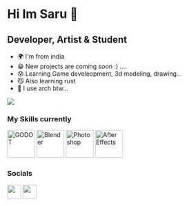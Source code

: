 Hi Im Saru 🐶
===============================

Developer, Artist & Student
-----------------------------

* 🌍 I'm from india
* 😁 New projects are coming soon :) ....
* 😰 Learning Game develeopment, 3d modeling, drawing..
* 😼 Also learning rust
* 🐧 I use arch btw...

<a href="https://www.github.com/heartbrokencat" target="_blank" rel="noreferrer"><img
src="https://img.shields.io/github/followers/heartbrokencat?logo=github&style=for-the-badge&color=0891b2&labelColor=1c1917" /></a>

### My Skills currently


<p align="left">
<a href="https://godotengine.org" target="_blank" rel="noreferrer"><img src="https://godotengine.org/assets/press/icon_color_outline.png" width="64" height="64" alt="GODOT" /></a>
<a href="https://www.blender.org/" target="_blank" rel="noreferrer"><img src="https://static-00.iconduck.com/assets.00/blender-icon-128x104-2gx6oi2b.png" width="64" height="64" alt="Blender" /></a>
<a href="https://www.adobe.com/uk/products/photoshop.html" target="_blank" rel="noreferrer"><img src="https://www.adobe.com/content/dam/acom/one-console/icons_rebrand/ps_appicon.svg" width="64" height="64" alt="Photoshop" /></a>
<a href="https://www.adobe.com/uk/products/aftereffects.html" target="_blank" rel="noreferrer"><img src="https://www.adobe.com/content/dam/cc/us/en/products/ccoverview/ae_cc_app_RGB.svg" width="64" height="64" alt="After Effects" /></a>
</p>


### Socials

<p align="left"> <a href="https://saru.oia.bio/april2025" target="_blank" rel="noreferrer"><img src="https://imgs.search.brave.com/x6X5AC15C1oxgs2e_yKp6u-xDgH9x8we7o5tnWB83wM/rs:fit:860:0:0/g:ce/aHR0cHM6Ly9jZG4t/aWNvbnMtcG5nLmZs/YXRpY29uLmNvbS8x/MjgvMTM4NC8xMzg0/MDYwLnBuZw" width="32" height="32" /></a> <a href="https://www.github.com/heartbrokencat" target="_blank" rel="noreferrer"><img 
<p align="left"> <a href="https://www.instagram.com/saru.cloudy" target="_blank" rel="noreferrer"><img src="https://static.xx.fbcdn.net/rsrc.php/v3/yx/r/tBxa1IFcTQH.png" width="32" height="32" /></a> <a href="https://www.github.com/dheartbrokencat" target="_blank" rel="noreferrer"><img 

